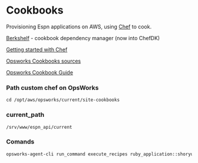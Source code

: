 # Cookbooks

Provisioning Espn applications on AWS, using [Chef](https://www.chef.io/) to cook.

[Berkshelf](https://api.berkshelf.com) - cookbook dependency manager (now into ChefDK)

[Getting started with Chef](http://gettingstartedwithchef.com/first-steps-with-chef.html)

[Opsworks Cookbooks sources](https://github.com/aws/opsworks-cookbooks)

[Opsworks Cookbook Guide](https://docs.aws.amazon.com/opsworks/latest/userguide/workingcookbook.html)

### Path custom chef on OpsWorks

`cd /opt/aws/opsworks/current/site-cookbooks`

### current_path
`/srv/www/espn_api/current`


### Comands 

```bash
opsworks-agent-cli run_command execute_recipes ruby_application::shoryuken
```

